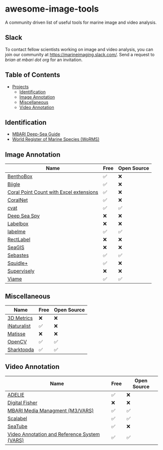 # awesome-image-tools
A community driven list of useful tools for marine image and video analysis.

## Slack

To contact fellow scientists working on image and video analysis, you can join our community at <https://marineimaging.slack.com/>. Send a request to _brian at mbari dot org_ for an invitation.

## Table of Contents

- [Projects](#projects)
  - [Identification](#identification)
  - [Image Annotation](#image-annotation)
  - [Miscellaneous](#miscellaneous)
  - [Video Annotation](#video-annotation)
  
## Identification

- [MBARI Deep-Sea Guide](http://dsg.mbari.org)
- [World Register of Marine Species (WoRMS)](http://www.marinespecies.org/)

  
## Image Annotation

| Name | Free | Open Source |
| -- | -- | --|
| [BenthoBox](https://benthobox.com) | ✅ | ❌ |
| [Biigle](https://www.biigle.de/) | ✅ | ❌ |
| [Coral Point Count with Excel extensions](https://cnso.nova.edu/cpce/index.html) | ✅ | ❌ |
| [CoralNet](https://coralnet.ucsd.edu/) | ✅ | ❌ |
| [cvat](https://github.com/opencv/cvat) | ✅ | ✅ |
| [Deep Sea Spy](https://www.deepseaspy.com) | ❌ | ❌ |
| [Labelbox](https://labelbox.com/) | ❌ | ❌ |
| [labelme](https://github.com/wkentaro/labelme) | ✅ | ✅ |
| [RectLabel](https://rectlabel.com/) | ❌ | ❌ |
| [SeaGIS](https://www.seagis.com.au/) | ❌ | ❌ |
| [Sebastes](https://repository.library.noaa.gov/view/noaa/11999/noaa_11999_DS1.pdf?) | ✅ | ✅ |
| [Squidle+](http://squidle.org/) | ✅ | ❌ |
| [Supervisely](https://supervise.ly/) | ❌ | ❌ |
| [Viame](http://www.viametoolkit.org/) | ✅ | ✅ |


## Miscellaneous

| Name | Free | Open Source |
| -- | -- | --|
| [3D Metrics](https://3d-metrics.com/) | ❌ | ❌ |
| [iNaturalist](https://www.inaturalist.org/) | ✅ | ❌ |
| [Matisse](https://www.eso.org/sci/facilities/develop/instruments/matisse.html) | ❌ | ❌ |
| [OpenCV](https://opencv.org/) | ✅ | ✅ |
| [Sharktopda](https://github.com/mbari-media-management/Sharktopoda) | ✅ | ✅ |


## Video Annotation

| Name | Free | Open Source |
| -- | -- | --|
| [ADELIE](https://www.flotteoceanographique.fr/La-Flotte/Logiciels-embarques/ADELIE) | ✅ | ❌ |
| [Digital Fisher](https://www.oceannetworks.ca/learning/get-involved/citizen-science/digital-fishers) | ❌ | ❌ |
| [MBARI Media Managment (M3/VARS)](https://mbari-media-management.github.io/) | ✅ | ✅ |
| [Scalabel](https://www.scalabel.ai/) | ✅ | ✅ |
| [SeaTube](http://dmas.uvic.ca/SeaTube) | ✅ | ❌ |
| [Video Annotation and Reference System (VARS)](https://hohonuuli.github.io/vars/) | ✅ | ✅ |

